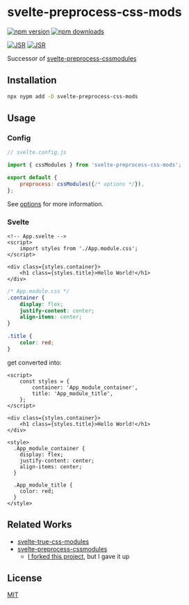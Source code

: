 # svelte-preprocess-css-mods

[![npm version](https://img.shields.io/npm/v/svelte-preprocess-css-mods?color=yellow)](https://npmjs.com/package/svelte-preprocess-css-mods)
[![npm downloads](https://img.shields.io/npm/dm/svelte-preprocess-css-mods?color=yellow)](https://npmjs.com/package/svelte-preprocess-css-mods)

[![JSR](https://jsr.io/badges/@ryoppippi/svelte-preprocess-css-mods)](https://jsr.io/@ryoppippi/svelte-preprocess-css-mods)
[![JSR](https://jsr.io/badges/@ryoppippi/svelte-preprocess-css-mods/score)](https://jsr.io/@ryoppippi/svelte-preprocess-css-mods)

Successor of [svelte-preprocess-cssmodules](https://github.com/micantoine/svelte-preprocess-cssmodules)

## Installation

```bash
npx nypm add -D svelte-preprocess-css-mods
```

## Usage

### Config

```javascript
// svelte.config.js

import { cssModules } from 'svelte-preprocess-css-mods';

export default {
	preprocess: cssModules({/* options */}),
};
```

See [options](./src/options.ts) for more information.

### Svelte

```svelte
<!-- App.svelte -->
<script>
	import styles from './App.module.css';
</script>

<div class={styles.container}>
	<h1 class={styles.title}>Hello World!</h1>
</div>
```

```css
/* App.module.css */
.container {
	display: flex;
	justify-content: center;
	align-items: center;
}

.title {
	color: red;
}
```

get converted into:

```svelte
<script>
	const styles = {
		container: 'App_module_container',
		title: 'App_module_title',
	};
</script>

<div class={styles.container}>
	<h1 class={styles.title}>Hello World!</h1>
</div>

<style>
  .App_module_container {
    display: flex;
    justify-content: center;
    align-items: center;
  }

  .App_module_title {
    color: red;
  }
</style>
```

## Related Works

- [svelte-true-css-modules](https://github.com/naumstory/svelte-true-css-modules)
- [svelte-preprocess-cssmodules](https://github.com/micantoine/svelte-preprocess-cssmodules)
  - [I forked this project](https://github.com/ryoppippi/svelte-preprocess-cssmodules), but I gave it up

## License

[MIT](./LICENSE)
